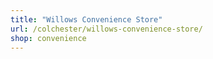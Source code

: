 ```yaml
---
title: "Willows Convenience Store"
url: /colchester/willows-convenience-store/
shop: convenience
---
```

